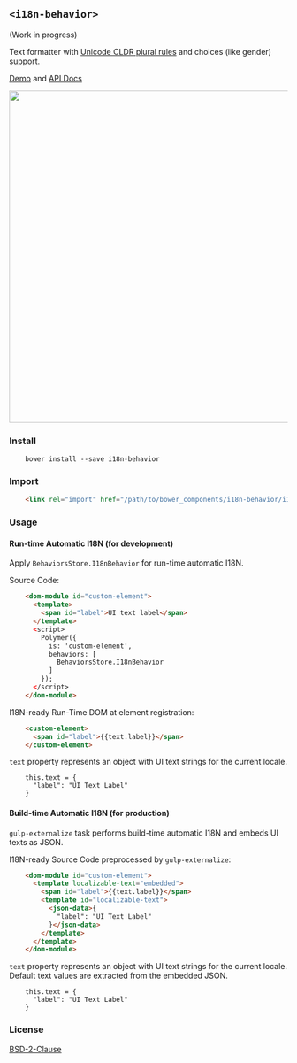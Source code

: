 ## `<i18n-behavior>`

(Work in progress)

Text formatter with [Unicode CLDR plural rules](http://cldr.unicode.org/index/cldr-spec/plural-rules) and choices (like gender) support.

[Demo](https://t2ym.github.io/i18n-format/components/i18n-format/demo) and [API Docs](https://t2ym.github.io/i18n-format/components/i18n-format/)

<img src="https://raw.githubusercontent.com/wiki/t2ym/i18n-format/i18n-format.gif" width="600px">

### Install

```
    bower install --save i18n-behavior
```

### Import

```html
    <link rel="import" href="/path/to/bower_components/i18n-behavior/i18n-behavior.html">
```

### Usage

#### Run-time Automatic I18N (for development)

Apply `BehaviorsStore.I18nBehavior` for run-time automatic I18N.

Source Code:

```html
    <dom-module id="custom-element">
      <template>
        <span id="label">UI text label</span>
      </template>
      <﻿﻿script﻿﻿>
        Polymer({
          is: 'custom-element',
          behaviors: [
            BehaviorsStore.I18nBehavior
          ]
        });
      <﻿﻿/script﻿﻿>
    </dom-module>
```

I18N-ready Run-Time DOM at element registration:

```html
    <custom-element>
      <span id="label">{{text.label}}</span>
    </custom-element>
```

`text` property represents an object with UI text strings for the current locale.

```
    this.text = {
      "label": "UI Text Label"
    }
```

#### Build-time Automatic I18N (for production)

`gulp-externalize` task performs build-time automatic I18N and embeds UI texts as JSON.

I18N-ready Source Code preprocessed by `gulp-externalize`:

```html
    <dom-module id="custom-element">
      <template localizable-text="embedded">
        <span id="label">{{text.label}}</span>
        <template id="localizable-text">
          <json-data>{
            "label": "UI Text Label"
          }</json-data>
        </template>
      </template>
    </dom-module>
```

`text` property represents an object with UI text strings for the current locale.
Default text values are extracted from the embedded JSON.

```
    this.text = {
      "label": "UI Text Label"
    }
```

### License

[BSD-2-Clause](https://github.com/t2ym/i18n-format/blob/master/LICENSE.md)
